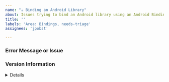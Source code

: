 ```yaml
---
name: "☕ Binding an Android Library"
about: Issues trying to bind an Android library using an Android Bindings project.
title: ''
labels: 'Area: Bindings, needs-triage'
assignees: 'jpobst'

---
```


<!--

Documentation for how to troubleshoot issues with binding projects, as well as common issues and how to solve them, is available here:

https://github.com/xamarin/java.interop/wiki/Troubleshooting-Android-Bindings-Issues

-->

### Error Message or Issue




### Version Information

<details>
<!--

1. In the Visual Studio menus, select 'Visual Studio' > 'About Visual Studio', then click the 'Show Details' button, then click the 'Copy Information' button.

2. Paste below this comment block.

-->



</details>


### Log File

<!--

Some useful binding logging is only available with MSBuild Diagnostic logging enabled.

Enable [Diagnostic logging](https://docs.microsoft.com/en-us/xamarin/android/troubleshooting/troubleshooting#diagnostic-msbuild-output), **Rebuild** (not just Build) your project, and attach the log.

-->


### Other Helpful Info

<!--

If you have other things that might be helpful, like the .jar or .aar you are trying to bind, or a sample project that reproduces the error, please drag and drop to attach it to this issue.

-->

